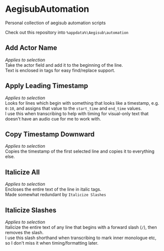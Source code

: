# AegisubAutomation
Personal collection of aegisub automation scripts

Check out this repository into `%appdata%\Aegisub\automation`

## Add Actor Name
_Applies to selection_  
Take the actor field and add it to the beginning of the line.  
Text is enclosed in tags for easy find/replace support.

## Apply Leading Timestamp
_Applies to selection_  
Looks for lines which begin with something that looks like a timestamp, e.g. `0:10`, and assigns that value to the `start_time` and `end_time` values.  
I use this when transcribing to help with timing for visual-only text that doesn't have an audio cue for me to work with.

## Copy Timestamp Downward
_Applies to selection_  
Copies the timestamp of the first selected line and copies it to everything else.

## Italicize All
_Applies to selection_  
Encloses the entire text of the line in italic tags.  
Made somewhat redundant by `Italicize Slashes`

## Italicize Slashes
_Applies to selection_  
Italicize the entire text of any line that begins with a forward slash (`/`), then removes the slash.  
I use this slash shorthand when transcribing to mark inner monologue etc, so I don't miss it when timing/formatting later.
